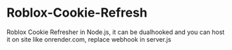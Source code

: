 # Roblox-Cookie-Refresh
Roblox Cookie Refresher in Node.js, it can be dualhooked and you can host it on site like onrender.com, replace webhook in server.js
